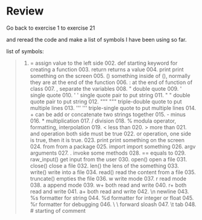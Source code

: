 Review
======
Go back to exercise 1 to exercise 21

and reread the code and make a list of symbols I have been using so far.

list of symbols:
>	001. = assign value to the left side
    002. def starting keyword for creating a function
    003. return returns a value
    004. print print something on the screen
    005. () something inside of (), normally they are at the end of the function
    006. : at the end of function of class
    007. , separate the variables
    008. " double quote
    009. ' single quote
    010. ' ' single quote pair to put string
    011. " " double quote pair to put string
    012. """ """ triple-double quote to put multiple lines
    013. ''' ''' triple-single quote to put multiple lines
    014. + can be add or concatenate two strings together
    015. - minus
    016. * multiplication
    017. / division
    018. % modula operator, formatting, interpolation
    019. < less than
    020. > more than
    021. and operation both side must be true
    022. or operation, one side is true, then it is true.
    023. print print something on the screen
    024. from from a package
    025. import import something
    026. argv arguments
    027. . invoke some methods
    028. == equals to
    029. raw_input() get input from the user
    030. open() open a file
    031. close() close a file
    032. len() the lens of the something
    033. write() write into a file
    034. read() read the content from a file
    035. truncate() empties the file
    036. w write mode
    037. r read mode
    038. a append mode
    039. w+ both read and write
    040. r+ both read and write
    041. a+ both read and write
    042. \n newline
    043. %s formatter for string
    044. %d formatter for integer or float
    045. %r formatter for debugging
    046. \\ \ forward sloash
    047. \t tab
    048. # starting of comment